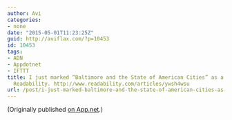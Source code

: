 ```yaml
---
author: Avi
categories:
- none
date: "2015-05-01T11:23:25Z"
guid: http://aviflax.com/?p=10453
id: 10453
tags:
- ADN
- Appdotnet
- IFTTT
title: I just marked “Baltimore and the State of American Cities” as a favorite in
  Readability. http://www.readability.com/articles/ywsh4wsu
url: /post/i-just-marked-baltimore-and-the-state-of-american-cities-as-a-favorite-in-readability-httpwww-readability-comarticlesywsh4wsu/
---
```

(Originally published [on App.net](http://alpha.app.net/aviflax/post/58890818).)